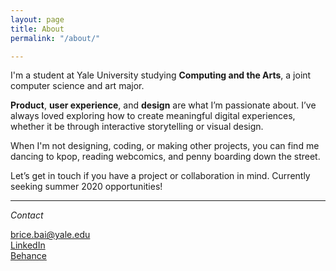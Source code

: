 ```yaml
---
layout: page
title: About
permalink: "/about/"

---
```

I'm a student at Yale University studying **Computing and the Arts**, a joint computer science and art major.

**Product**, **user experience**, and **design** are what I’m passionate about. I’ve always loved exploring how to create meaningful digital experiences, whether it be through interactive storytelling or visual design.

When I'm not designing, coding, or making other projects, you can find me dancing to kpop, reading webcomics, and penny boarding down the street.

Let’s get in touch if you have a project or collaboration in mind.
Currently seeking summer 2020 opportunities!

***

_Contact_

brice.bai@yale.edu  
[LinkedIn](https://www.linkedin.com/in/bricebai/)  
[Behance](https://www.behance.net/bricebai)